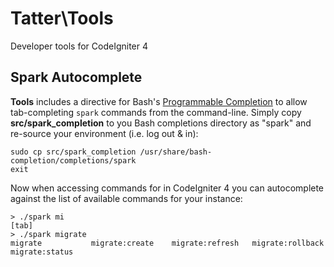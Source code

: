 # Tatter\Tools
Developer tools for CodeIgniter 4

## Spark Autocomplete

**Tools** includes a directive for Bash's
[Programmable Completion](http://www.gnu.org/software/bash/manual/bash.html#Programmable-Completion)
to allow tab-completing `spark` commands from the command-line.
Simply copy **src/spark_completion** to you Bash completions directory as "spark" and
re-source your environment (i.e. log out & in):

	sudo cp src/spark_completion /usr/share/bash-completion/completions/spark
	exit

Now when accessing commands for in CodeIgniter 4 you can autocomplete against
the list of available commands for your instance:

	> ./spark mi
	[tab]
	> ./spark migrate
	migrate           migrate:create    migrate:refresh   migrate:rollback  migrate:status
